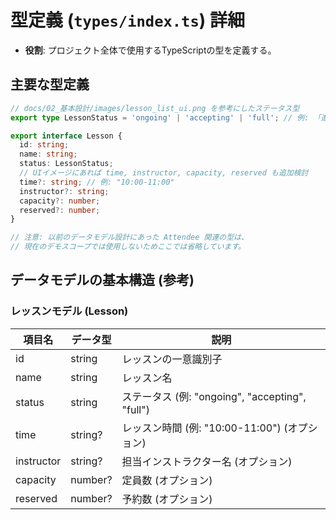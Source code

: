 # 型定義 (`types/index.ts`) 詳細

-   **役割**: プロジェクト全体で使用するTypeScriptの型を定義する。

## 主要な型定義

```typescript
// docs/02_基本設計/images/lesson_list_ui.png を参考にしたステータス型
export type LessonStatus = 'ongoing' | 'accepting' | 'full'; // 例: 「進行中」「受付中」「満席」

export interface Lesson {
  id: string;
  name: string;
  status: LessonStatus;
  // UIイメージにあれば time, instructor, capacity, reserved も追加検討
  time?: string; // 例: "10:00-11:00"
  instructor?: string;
  capacity?: number;
  reserved?: number;
}

// 注意: 以前のデータモデル設計にあった Attendee 関連の型は、
// 現在のデモスコープでは使用しないためここでは省略しています。
```

## データモデルの基本構造 (参考)

### レッスンモデル (Lesson)
| 項目名       | データ型 | 説明                                     |
|--------------|----------|------------------------------------------|
| id           | string   | レッスンの一意識別子                       |
| name         | string   | レッスン名                               |
| status       | string   | ステータス (例: "ongoing", "accepting", "full") |
| time         | string?  | レッスン時間 (例: "10:00-11:00") (オプション) |
| instructor   | string?  | 担当インストラクター名 (オプション)        |
| capacity     | number?  | 定員数 (オプション)                        |
| reserved     | number?  | 予約数 (オプション)                        | 